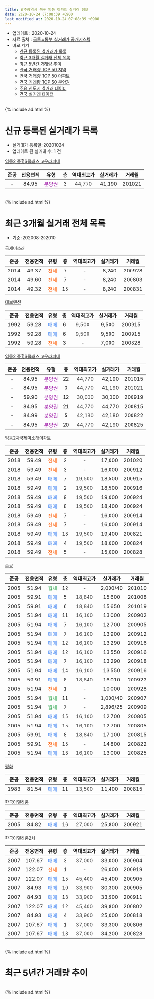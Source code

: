 ```yaml
---
title: 광주광역시 북구 임동 아파트 실거래 정보
date: 2020-10-24 07:08:39 +0900
last_modified_at: 2020-10-24 07:08:39 +0900
---
```


* 업데이트 : 2020-10-24
* 자료 출처 : [국토교통부 실거래가 공개시스템](http://rt.molit.go.kr)
* 바로 가기
    * [신규 등록된 실거래가 목록](#신규-등록된-실거래가-목록)
    * [최근 3개월 실거래 전체 목록](#최근-3개월-실거래-전체-목록)
    * [최근 5년간 거래량 추이](#최근-5년간-거래량-추이)
    * [전국 거래량 TOP 50 지역](https://inasie.github.io/apt-trade-info/최근-3개월-전국에서-가장-거래가-많이-발생한-지역)
    * [전국 거래량 TOP 50 아파트](https://inasie.github.io/apt-trade-info/최근-3개월-전국에서-가장-거래가-많이-발생한-아파트)
    * [전국 거래량 TOP 50 분양권](https://inasie.github.io/apt-trade-info/최근-3개월-전국에서-가장-거래가-많이-발생한-분양권)
    * [주요 신도시 실거래 데이터](https://inasie.github.io/apt-trade-info/주요-신도시)
    * [전국 실거래 데이터](https://inasie.github.io/apt-trade-info/전국)
<br>
{% include ad.html %}
<br>

# 신규 등록된 실거래가 목록
* 실거래가 등록일: 20201024
* 업데이트 된 실거래 수: 1 건


[임동2 중흥S클래스 고운라피네](https://search.naver.com/search.naver?query=%EA%B4%91%EC%A3%BC%EA%B4%91%EC%97%AD%EC%8B%9C+%EB%B6%81%EA%B5%AC+%EC%9E%84%EB%8F%99+%EC%9E%84%EB%8F%992+%EC%A4%91%ED%9D%A5S%ED%81%B4%EB%9E%98%EC%8A%A4+%EA%B3%A0%EC%9A%B4%EB%9D%BC%ED%94%BC%EB%84%A4)

|준공|전용면적|유형|층|역대최고가|실거래가|거래월|
|:---:|:---:|:---:|:---:|:---:|:---:|:---:|
|-|84.95|<span style="color:#9C11A5">분양권</span>|3|<span style="color:#444444">44,770</span>|41,190|201021|


<br>
{% include ad.html %}
<br>

# 최근 3개월 실거래 전체 목록
* 기준: 202008-202010


[국제미소래](https://search.naver.com/search.naver?query=%EA%B4%91%EC%A3%BC%EA%B4%91%EC%97%AD%EC%8B%9C+%EB%B6%81%EA%B5%AC+%EC%9E%84%EB%8F%99+%EA%B5%AD%EC%A0%9C%EB%AF%B8%EC%86%8C%EB%9E%98)

|준공|전용면적|유형|층|역대최고가|실거래가|거래월|
|:---:|:---:|:---:|:---:|:---:|:---:|:---:|
|2014|49.37|<span style="color:#ff5a00">전세</span>|7|<span style="color:#444444">-</span>|8,240|200928|
|2014|49.60|<span style="color:#ff5a00">전세</span>|7|<span style="color:#444444">-</span>|8,240|200803|
|2014|49.32|<span style="color:#ff5a00">전세</span>|15|<span style="color:#444444">-</span>|8,240|200831|

[대보맨션](https://search.naver.com/search.naver?query=%EA%B4%91%EC%A3%BC%EA%B4%91%EC%97%AD%EC%8B%9C+%EB%B6%81%EA%B5%AC+%EC%9E%84%EB%8F%99+%EB%8C%80%EB%B3%B4%EB%A7%A8%EC%85%98)

|준공|전용면적|유형|층|역대최고가|실거래가|거래월|
|:---:|:---:|:---:|:---:|:---:|:---:|:---:|
|1992|59.28|<span style="color:#4285f3">매매</span>|6|<span style="color:#444444">9,500</span>|9,500|200915|
|1992|59.28|<span style="color:#4285f3">매매</span>|6|<span style="color:#444444">9,500</span>|9,500|200915|
|1992|59.28|<span style="color:#ff5a00">전세</span>|3|<span style="color:#444444">-</span>|7,000|200828|

[임동2 중흥S클래스 고운라피네](https://search.naver.com/search.naver?query=%EA%B4%91%EC%A3%BC%EA%B4%91%EC%97%AD%EC%8B%9C+%EB%B6%81%EA%B5%AC+%EC%9E%84%EB%8F%99+%EC%9E%84%EB%8F%992+%EC%A4%91%ED%9D%A5S%ED%81%B4%EB%9E%98%EC%8A%A4+%EA%B3%A0%EC%9A%B4%EB%9D%BC%ED%94%BC%EB%84%A4)

|준공|전용면적|유형|층|역대최고가|실거래가|거래월|
|:---:|:---:|:---:|:---:|:---:|:---:|:---:|
|-|84.95|<span style="color:#9C11A5">분양권</span>|22|<span style="color:#444444">44,770</span>|42,190|201015|
|-|84.95|<span style="color:#9C11A5">분양권</span>|3|<span style="color:#444444">44,770</span>|41,190|201021|
|-|59.90|<span style="color:#9C11A5">분양권</span>|12|<span style="color:#444444">30,000</span>|30,000|200919|
|-|84.95|<span style="color:#9C11A5">분양권</span>|21|<span style="color:#444444">44,770</span>|44,770|200815|
|-|84.99|<span style="color:#9C11A5">분양권</span>|5|<span style="color:#444444">42,180</span>|42,180|200822|
|-|84.95|<span style="color:#9C11A5">분양권</span>|20|<span style="color:#444444">44,770</span>|42,190|200825|

[임동2차국제미소래아파트](https://search.naver.com/search.naver?query=%EA%B4%91%EC%A3%BC%EA%B4%91%EC%97%AD%EC%8B%9C+%EB%B6%81%EA%B5%AC+%EC%9E%84%EB%8F%99+%EC%9E%84%EB%8F%992%EC%B0%A8%EA%B5%AD%EC%A0%9C%EB%AF%B8%EC%86%8C%EB%9E%98%EC%95%84%ED%8C%8C%ED%8A%B8)

|준공|전용면적|유형|층|역대최고가|실거래가|거래월|
|:---:|:---:|:---:|:---:|:---:|:---:|:---:|
|2018|59.49|<span style="color:#ff5a00">전세</span>|2|<span style="color:#444444">-</span>|17,000|201020|
|2018|59.49|<span style="color:#ff5a00">전세</span>|3|<span style="color:#444444">-</span>|16,000|200912|
|2018|59.49|<span style="color:#4285f3">매매</span>|7|<span style="color:#444444">19,500</span>|18,500|200915|
|2018|59.49|<span style="color:#4285f3">매매</span>|2|<span style="color:#444444">19,500</span>|18,500|200916|
|2018|59.49|<span style="color:#4285f3">매매</span>|9|<span style="color:#444444">19,500</span>|19,000|200924|
|2018|59.49|<span style="color:#4285f3">매매</span>|8|<span style="color:#444444">19,500</span>|18,400|200924|
|2018|59.49|<span style="color:#ff5a00">전세</span>|7|<span style="color:#444444">-</span>|16,000|200914|
|2018|59.49|<span style="color:#ff5a00">전세</span>|7|<span style="color:#444444">-</span>|16,000|200914|
|2018|59.49|<span style="color:#4285f3">매매</span>|13|<span style="color:#444444">19,500</span>|19,400|200821|
|2018|59.49|<span style="color:#4285f3">매매</span>|4|<span style="color:#444444">19,500</span>|18,000|200824|
|2018|59.49|<span style="color:#ff5a00">전세</span>|5|<span style="color:#444444">-</span>|15,000|200828|

[주공](https://search.naver.com/search.naver?query=%EA%B4%91%EC%A3%BC%EA%B4%91%EC%97%AD%EC%8B%9C+%EB%B6%81%EA%B5%AC+%EC%9E%84%EB%8F%99+%EC%A3%BC%EA%B3%B5)

|준공|전용면적|유형|층|역대최고가|실거래가|거래월|
|:---:|:---:|:---:|:---:|:---:|:---:|:---:|
|2005|51.94|<span style="color:#34a853">월세</span>|12|<span style="color:#444444">-</span>|2,000/40|201010|
|2005|59.91|<span style="color:#4285f3">매매</span>|5|<span style="color:#444444">18,840</span>|15,600|201008|
|2005|59.91|<span style="color:#4285f3">매매</span>|6|<span style="color:#444444">18,840</span>|15,650|201019|
|2005|51.94|<span style="color:#4285f3">매매</span>|11|<span style="color:#444444">16,100</span>|13,000|200902|
|2005|51.94|<span style="color:#4285f3">매매</span>|7|<span style="color:#444444">16,100</span>|12,700|200905|
|2005|51.94|<span style="color:#4285f3">매매</span>|7|<span style="color:#444444">16,100</span>|13,900|200912|
|2005|51.94|<span style="color:#4285f3">매매</span>|12|<span style="color:#444444">16,100</span>|13,290|200916|
|2005|51.94|<span style="color:#4285f3">매매</span>|12|<span style="color:#444444">16,100</span>|13,550|200916|
|2005|51.94|<span style="color:#4285f3">매매</span>|7|<span style="color:#444444">16,100</span>|13,290|200918|
|2005|51.94|<span style="color:#4285f3">매매</span>|14|<span style="color:#444444">16,100</span>|13,550|200916|
|2005|59.91|<span style="color:#4285f3">매매</span>|8|<span style="color:#444444">18,840</span>|16,010|200922|
|2005|51.94|<span style="color:#ff5a00">전세</span>|1|<span style="color:#444444">-</span>|10,000|200928|
|2005|51.94|<span style="color:#34a853">월세</span>|11|<span style="color:#444444">-</span>|1,000/40|200907|
|2005|51.94|<span style="color:#34a853">월세</span>|7|<span style="color:#444444">-</span>|2,896/25|200909|
|2005|51.94|<span style="color:#4285f3">매매</span>|15|<span style="color:#444444">16,100</span>|12,700|200805|
|2005|51.94|<span style="color:#4285f3">매매</span>|15|<span style="color:#444444">16,100</span>|12,700|200805|
|2005|59.91|<span style="color:#4285f3">매매</span>|8|<span style="color:#444444">18,840</span>|17,100|200815|
|2005|59.91|<span style="color:#ff5a00">전세</span>|15|<span style="color:#444444">-</span>|14,800|200822|
|2005|51.94|<span style="color:#4285f3">매매</span>|13|<span style="color:#444444">16,100</span>|13,000|200825|


<script async src="//pagead2.googlesyndication.com/pagead/js/adsbygoogle.js"></script>
<!-- 기본 -->
<ins class="adsbygoogle"
     style="display:block"
     data-ad-client="ca-pub-2446590836940007"
     data-ad-slot="1659523306"
     data-ad-format="auto"
     data-full-width-responsive="true"></ins>
<script>
(adsbygoogle = window.adsbygoogle || []).push({});
</script>


[평화](https://search.naver.com/search.naver?query=%EA%B4%91%EC%A3%BC%EA%B4%91%EC%97%AD%EC%8B%9C+%EB%B6%81%EA%B5%AC+%EC%9E%84%EB%8F%99+%ED%8F%89%ED%99%94)

|준공|전용면적|유형|층|역대최고가|실거래가|거래월|
|:---:|:---:|:---:|:---:|:---:|:---:|:---:|
|1983|81.54|<span style="color:#4285f3">매매</span>|11|<span style="color:#444444">13,500</span>|11,400|200815|

[한국아델리움](https://search.naver.com/search.naver?query=%EA%B4%91%EC%A3%BC%EA%B4%91%EC%97%AD%EC%8B%9C+%EB%B6%81%EA%B5%AC+%EC%9E%84%EB%8F%99+%ED%95%9C%EA%B5%AD%EC%95%84%EB%8D%B8%EB%A6%AC%EC%9B%80)

|준공|전용면적|유형|층|역대최고가|실거래가|거래월|
|:---:|:---:|:---:|:---:|:---:|:---:|:---:|
|2005|84.82|<span style="color:#4285f3">매매</span>|16|<span style="color:#444444">27,000</span>|25,800|200921|

[한국아델리움2차](https://search.naver.com/search.naver?query=%EA%B4%91%EC%A3%BC%EA%B4%91%EC%97%AD%EC%8B%9C+%EB%B6%81%EA%B5%AC+%EC%9E%84%EB%8F%99+%ED%95%9C%EA%B5%AD%EC%95%84%EB%8D%B8%EB%A6%AC%EC%9B%802%EC%B0%A8)

|준공|전용면적|유형|층|역대최고가|실거래가|거래월|
|:---:|:---:|:---:|:---:|:---:|:---:|:---:|
|2007|107.67|<span style="color:#4285f3">매매</span>|3|<span style="color:#444444">37,000</span>|33,000|200904|
|2007|122.07|<span style="color:#ff5a00">전세</span>|1|<span style="color:#444444">-</span>|26,000|200919|
|2007|122.07|<span style="color:#4285f3">매매</span>|15|<span style="color:#444444">45,400</span>|45,400|200905|
|2007|84.93|<span style="color:#4285f3">매매</span>|10|<span style="color:#444444">33,900</span>|30,300|200905|
|2007|84.93|<span style="color:#4285f3">매매</span>|13|<span style="color:#444444">33,900</span>|33,900|200911|
|2007|122.07|<span style="color:#4285f3">매매</span>|12|<span style="color:#444444">45,400</span>|39,800|200802|
|2007|84.93|<span style="color:#4285f3">매매</span>|4|<span style="color:#444444">33,900</span>|25,000|200818|
|2007|107.67|<span style="color:#4285f3">매매</span>|1|<span style="color:#444444">37,000</span>|33,300|200806|
|2007|107.67|<span style="color:#4285f3">매매</span>|13|<span style="color:#444444">37,000</span>|34,200|200828|


<br>
{% include ad.html %}
<br>

# 최근 5년간 거래량 추이


<div style="width:100%;">
    <canvas id="deal_progress" height="200"></canvas>
</div>

<script>
new Chart(document.getElementById("deal_progress"), {
    type: 'line',
    data: {
        labels: ['201510','201511','201512','201601','201602','201603','201604','201605','201606','201607','201608','201609','201610','201611','201612','201701','201702','201703','201704','201705','201706','201707','201708','201709','201710','201711','201712','201801','201802','201803','201804','201805','201806','201807','201808','201809','201810','201811','201812','201901','201902','201903','201904','201905','201906','201907','201908','201909','201910','201911','201912','202001','202002','202003','202004','202005','202006','202007','202008','202009','202010'],
        datasets: [{
            label: '매매',
            pointRadius: 1,
            data: [7, 3, 3, 3, 9, 4, 7, 2, 7, 8, 8, 9, 11, 8, 7, 18, 5, 9, 8, 14, 11, 6, 6, 10, 10, 9, 10, 12, 19, 13, 5, 14, 10, 9, 9, 7, 13, 9, 12, 9, 9, 11, 5, 10, 8, 43, 14, 22, 17, 10, 40, 26, 20, 18, 18, 14, 17, 10, 14, 20, 4],
            borderColor: "rgba(255, 201, 14, 1)",
            backgroundColor: "rgba(255, 201, 14, 0.5)",
            fill: false,
            lineTension: 0
        },{
            label: '전월세',
            pointRadius: 1,
            data: [5, 3, 1, 2, 5, 7, 3, 8, 6, 8, 12, 5, 2, 7, 4, 9, 26, 4, 2, 5, 9, 11, 8, 8, 4, 9, 3, 17, 39, 17, 12, 5, 7, 5, 8, 8, 9, 4, 5, 18, 13, 16, 8, 10, 7, 9, 9, 4, 13, 8, 8, 9, 10, 12, 5, 19, 10, 5, 5, 8, 2],
            borderColor: "rgba(0, 141, 185, 1)",
            backgroundColor: "rgba(0, 141, 185, 0.5)",
            fill: false,
            lineTension: 0
        }
        ]
    },
    options: {
        responsive: true,
        title: {
            display: false
        },
        tooltips: {
            mode: 'index',
            intersect: false
        },
        hover: {
            mode: 'nearest',
            intersect: true
        },
        scales: {
            xAxes: [{
                display: true,
                scaleLabel: {
                    display: true,
                    labelString: '년/월'
                }
            }],
            yAxes: [{
                display: true,
                ticks: {
                    suggestedMin: 0,
                },
                scaleLabel: {
                    display: true,
                    labelString: '실거래 수'
                }
            }]
        }
    }
});

</script>


<br>
{% include ad.html %}
<br>

